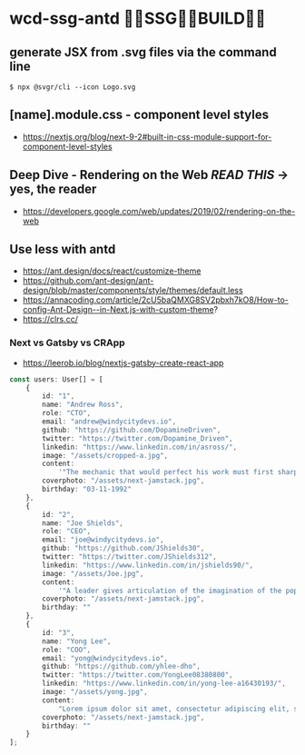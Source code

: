 # wcd-ssg-antd 🐜🐜SSG🐜🐜BUILD🐜🐜

## generate JSX from .svg files via the command line
```git
$ npx @svgr/cli --icon Logo.svg
```
## [name].module.css - component level styles 
- https://nextjs.org/blog/next-9-2#built-in-css-module-support-for-component-level-styles

## Deep Dive - Rendering on the Web *READ THIS* &rarr; yes, the reader 
- https://developers.google.com/web/updates/2019/02/rendering-on-the-web

## Use less with antd
- https://ant.design/docs/react/customize-theme
- https://github.com/ant-design/ant-design/blob/master/components/style/themes/default.less
- https://annacoding.com/article/2cU5baQMXG8SV2pbxh7kO8/How-to-config-Ant-Design--in-Next.js-with-custom-theme?
- https://clrs.cc/


### Next vs Gatsby vs CRApp
- https://leerob.io/blog/nextjs-gatsby-create-react-app

```ts
const users: User[] = [
	{
		id: "1",
		name: "Andrew Ross",
		role: "CTO",
		email: "andrew@windycitydevs.io",
		github: "https://github.com/DopamineDriven",
		twitter: "https://twitter.com/Dopamine_Driven",
		linkedin: "https://www.linkedin.com/in/asross/",
		image: "/assets/cropped-a.jpg",
		content:
			'"The mechanic that would perfect his work must first sharpen his tools." - Confucius',
		coverphoto: "/assets/next-jamstack.jpg",
		birthday: "03-11-1992"
	},
	{
		id: "2",
		name: "Joe Shields",
		role: "CEO",
		email: "joe@windycitydevs.io",
		github: "https://github.com/JShields30",
		twitter: "https://twitter.com/JShields312",
		linkedin: "https://www.linkedin.com/in/jshields90/",
		image: "/assets/Joe.jpg",
		content:
			'"A leader gives articulation of the imagination of the population" - Jordan Peterson',
		coverphoto: "/assets/next-jamstack.jpg",
		birthday: ""
	},
	{
		id: "3",
		name: "Yong Lee",
		role: "COO",
		email: "yong@windycitydevs.io",
		github: "https://github.com/yhlee-dho",
		twitter: "https://twitter.com/YongLee08380800",
		linkedin: "https://www.linkedin.com/in/yong-lee-a16430193/",
		image: "/assets/yong.jpg",
		content:
			"Lorem ipsum dolor sit amet, consectetur adipiscing elit, sed do eiusmod tempor. ",
		coverphoto: "/assets/next-jamstack.jpg",
		birthday: ""
	}
];
```